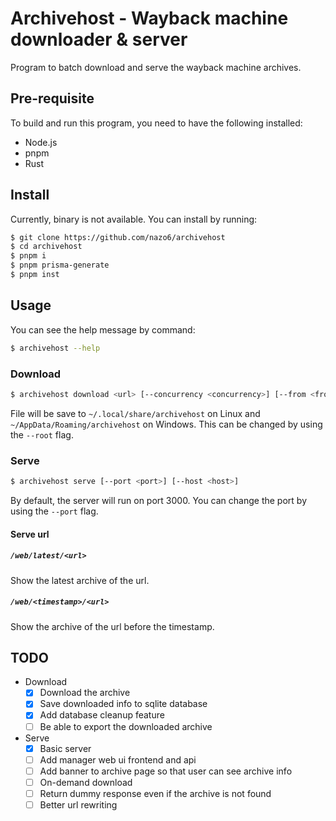 # Archivehost - Wayback machine downloader & server

Program to batch download and serve the wayback machine archives.

## Pre-requisite

To build and run this program, you need to have the following installed:

- Node.js
- pnpm
- Rust

## Install

Currently, binary is not available. You can install by running:

```bash
$ git clone https://github.com/nazo6/archivehost
$ cd archivehost
$ pnpm i
$ pnpm prisma-generate
$ pnpm inst
```

## Usage

You can see the help message by command:

```bash
$ archivehost --help
```

### Download

```bash
$ archivehost download <url> [--concurrency <concurrency>] [--from <from>] [--to <to>]
```

File will be save to `~/.local/share/archivehost` on Linux and
`~/AppData/Roaming/archivehost` on Windows. This can be changed by using the
`--root` flag.

### Serve

```bash
$ archivehost serve [--port <port>] [--host <host>]
```

By default, the server will run on port 3000. You can change the port by using
the `--port` flag.

#### Serve url

##### `/web/latest/<url>`

Show the latest archive of the url.

##### `/web/<timestamp>/<url>`

Show the archive of the url before the timestamp.

## TODO

- Download
  - [x] Download the archive
  - [x] Save downloaded info to sqlite database
  - [x] Add database cleanup feature
  - [ ] Be able to export the downloaded archive

- Serve
  - [x] Basic server
  - [ ] Add manager web ui frontend and api
  - [ ] Add banner to archive page so that user can see archive info
  - [ ] On-demand download
  - [ ] Return dummy response even if the archive is not found
  - [ ] Better url rewriting
